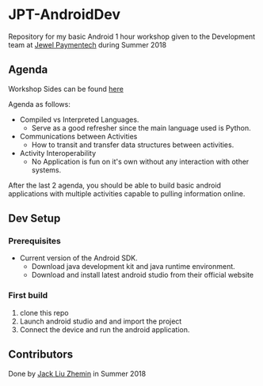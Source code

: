 # JPT-AndroidDev
Repository for my basic Android 1 hour workshop given to the Development team at
[Jewel Paymentech](https://github.com/jptd) during Summer 2018

Agenda
---------
Workshop Sides can be found [here](Android%20Development%20Tutorial%20(Basics).pdf)

Agenda as follows:
- Compiled vs Interpreted Languages.
  * Serve as a good refresher since the main language used is Python.
- Communications between Activities
  * How to transit and transfer data structures between activities.
- Activity Interoperability
  * No Application is fun on it's own without any interaction with other systems.
  
After the last 2 agenda, you should be able to build basic android applications with multiple 
activities capable to pulling information online.

Dev Setup
---------
### Prerequisites

- Current version of the Android SDK.
  * Download java development kit and java runtime environment.
  * Download and install latest android studio from their official website

### First build

1. clone this repo
2. Launch android studio and and import the project
3. Connect the device and run the android application.

Contributors
------------
Done by [Jack Liu Zhemin](https://github.com/LZhemin) in Summer 2018


